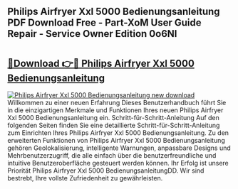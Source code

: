 ## Philips Airfryer Xxl 5000 Bedienungsanleitung PDF Download Free - Part-XoM User Guide Repair - Service Owner Edition 0o6NI

# <h2><a href="http://df19ln5.blite.top/?on=Philips+Airfryer+Xxl+5000+Bedienungsanleitung">🔗Download 👉🔴 Philips Airfryer Xxl 5000 Bedienungsanleitung</a></h2>

[![Philips Airfryer Xxl 5000 Bedienungsanleitung new download](https://i.imgur.com/lujVjoI.png)](http://df19ln5.blite.top/?on=Philips+Airfryer+Xxl+5000+Bedienungsanleitung)
Willkommen zu einer neuen Erfahrung Dieses Benutzerhandbuch führt Sie in die einzigartigen Merkmale und Funktionen Ihres neuen Philips Airfryer Xxl 5000 Bedienungsanleitung ein. Schritt-für-Schritt-Anleitung Auf den folgenden Seiten finden Sie eine detaillierte Schritt-für-Schritt-Anleitung zum Einrichten Ihres Philips Airfryer Xxl 5000 Bedienungsanleitung. Zu den erweiterten Funktionen von Philips Airfryer Xxl 5000 Bedienungsanleitung gehören Geolokalisierung, intelligente Warnungen, anpassbare Designs und Mehrbenutzerzugriff, die alle einfach über die benutzerfreundliche und intuitive Benutzeroberfläche gesteuert werden können. Ihr Erfolg ist unsere Priorität Philips Airfryer Xxl 5000 BedienungsanleitungDD. Wir sind bestrebt, Ihre vollste Zufriedenheit zu gewährleisten.
